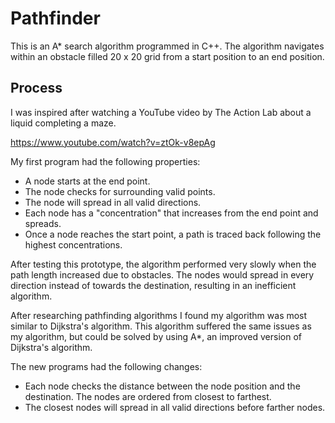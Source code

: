 # Pathfinder
This is an A* search algorithm programmed in C++. The algorithm navigates within an obstacle filled 20 x 20 grid from a start position to an end position.

## Process
I was inspired after watching a YouTube video by The Action Lab about a liquid completing a maze.

https://www.youtube.com/watch?v=ztOk-v8epAg

My first program had the following properties:
* A node starts at the end point.
* The node checks for surrounding valid points.
* The node will spread in all valid directions.
* Each node has a "concentration" that increases from the end point and spreads.
* Once a node reaches the start point, a path is traced back following the highest concentrations.

After testing this prototype, the algorithm performed very slowly when the path length increased due to obstacles. The nodes would spread in every direction instead of towards the destination, resulting in an inefficient algorithm.

After researching pathfinding algorithms I found my algorithm was most similar to Dijkstra's algorithm. This algorithm suffered the same issues as my algorithm, but could be solved by using A*, an improved version of Dijkstra's algorithm.

The new programs had the following changes:
* Each node checks the distance between the node position and the destination. The nodes are ordered from closest to farthest.
* The closest nodes will spread in all valid directions before farther nodes.
